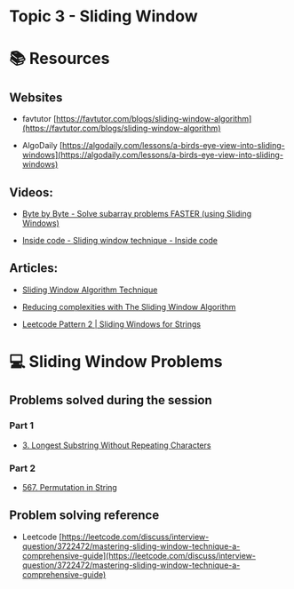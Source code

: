 # Topic 3 - Sliding Window

# 📚 Resources

## Websites

* favtutor [https://favtutor.com/blogs/sliding-window-algorithm](https://favtutor.com/blogs/sliding-window-algorithm)

* AlgoDaily [https://algodaily.com/lessons/a-birds-eye-view-into-sliding-windows](https://algodaily.com/lessons/a-birds-eye-view-into-sliding-windows)

## Videos:

* [Byte by Byte - Solve subarray problems FASTER (using Sliding Windows)](https://www.youtube.com/watch?v=GcW4mgmgSbw)

* [Inside code - Sliding window technique - Inside code](https://www.youtube.com/watch?v=p-ss2JNynmw)


## Articles:

* [Sliding Window Algorithm Technique](https://itnext.io/sliding-window-algorithm-technique-6001d5fbe8b3)

* [Reducing complexities with The Sliding Window Algorithm](https://javascript.plainenglish.io/reducing-complexities-with-sliding-window-algorithm-6fc3fb083abf)

* [Leetcode Pattern 2 | Sliding Windows for Strings](https://medium.com/leetcode-patterns/leetcode-pattern-2-sliding-windows-for-strings-e19af105316b)

# 💻 Sliding Window Problems

## Problems solved during the session

### Part 1
* [3. Longest Substring Without Repeating Characters](https://leetcode.com/problems/longest-substring-without-repeating-characters/)

### Part 2
* [567. Permutation in String](https://leetcode.com/problems/permutation-in-string/)

## Problem solving reference
* Leetcode [https://leetcode.com/discuss/interview-question/3722472/mastering-sliding-window-technique-a-comprehensive-guide](https://leetcode.com/discuss/interview-question/3722472/mastering-sliding-window-technique-a-comprehensive-guide)
